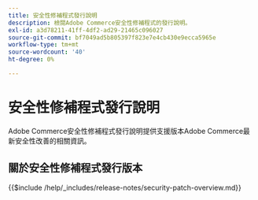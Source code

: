 ```yaml
---
title: 安全性修補程式發行說明
description: 檢閱Adobe Commerce安全性修補程式的發行說明。
exl-id: a3d78211-41ff-4df2-ad29-21465c096027
source-git-commit: bf7049ad5b805397f823e7e4cb430e9ecca5965e
workflow-type: tm+mt
source-wordcount: '40'
ht-degree: 0%

---
```



# 安全性修補程式發行說明

Adobe Commerce安全性修補程式發行說明提供支援版本Adobe Commerce最新安全性改善的相關資訊。

## 關於安全性修補程式發行版本

{{$include /help/_includes/release-notes/security-patch-overview.md}}

<!-- Last updated from includes: 2025-10-09 22:53:22 -->

